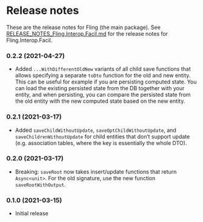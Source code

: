 Release notes
==============

These are the release notes for Fling (the main package). See [RELEASE_NOTES_Fling.Interop.Facil.md](RELEASE_NOTES_Fling.Interop.Facil.md) for the release notes for Fling.Interop.Facil.

### 0.2.2 (2021-04-27)

* Added `...WithDifferentOldNew` variants of all child save functions that allows specifying a separate `toDto` function for the old and new entity. This can be useful for example if you are persisting computed state. You can load the existing persisted state from the DB together with your entity, and when persisting, you can compare the persisted state from the old entity with the new computed state based on the new entity.

### 0.2.1 (2021-03-17)

* Added `saveChildWithoutUpdate`, `saveOptChildWithoutUpdate`, and `saveChildrenWithoutUpdate` for child entities that don’t support update (e.g. association tables, where the key is essentially the whole DTO).

### 0.2.0 (2021-03-17)

* Breaking: `saveRoot` now takes insert/update functions that return `Async<unit>`. For the old signature, use the new function `saveRootWithOutput`.

### 0.1.0 (2021-03-15)

* Initial release
